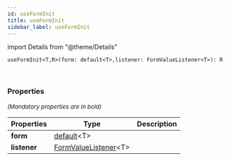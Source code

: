 ```yaml
---
id: useFormInit
title: useFormInit
sidebar_label: useFormInit
---
```


import Details from "@theme/Details"


```tsx
useFormInit<T,R>(form: default<T>,listener: FormValueListener<T>): R
```
<br/>



### Properties

<font size="2"><i>(Mandatory properties are in bold)</i></font>

| Properties | Type | Description |
| --------- | ---- | ----------- |
| **form** | [default](/framework-api/classes/FormService.md)<T\> |  |
| **listener** | [FormValueListener](/framework-api/types/FormValueListener.md)<T\> |  |


